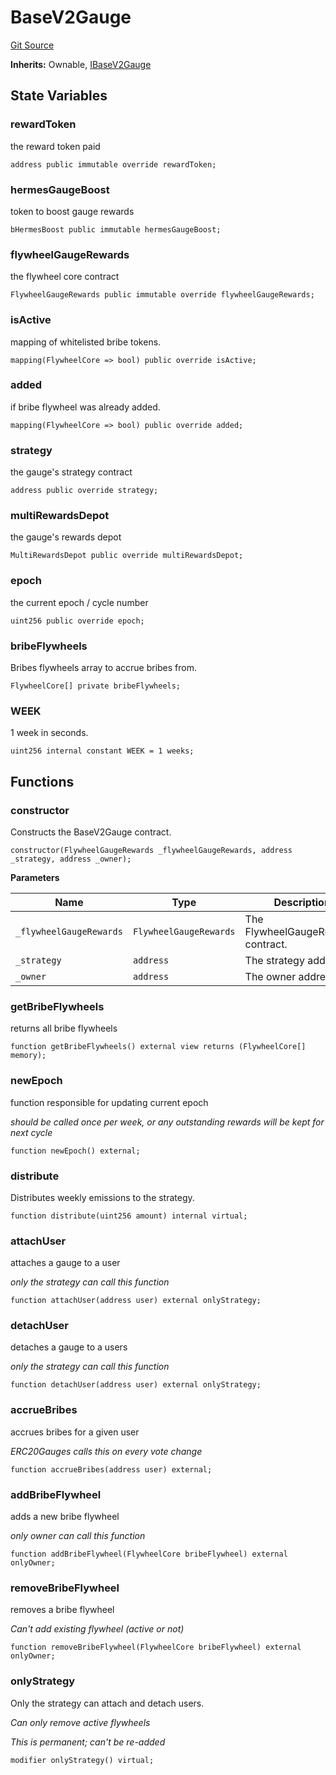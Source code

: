 # BaseV2Gauge
[Git Source](https://github.com/Maia-DAO/test-env-V2/blob/84b5f9e8695c91ddb02f27bb3dfb1c652f55ced4/gauges/BaseV2Gauge.sol)

**Inherits:**
Ownable, [IBaseV2Gauge](/gauges/interfaces/IBaseV2Gauge.sol/interface.IBaseV2Gauge.md)


## State Variables
### rewardToken
the reward token paid


```solidity
address public immutable override rewardToken;
```


### hermesGaugeBoost
token to boost gauge rewards


```solidity
bHermesBoost public immutable hermesGaugeBoost;
```


### flywheelGaugeRewards
the flywheel core contract


```solidity
FlywheelGaugeRewards public immutable override flywheelGaugeRewards;
```


### isActive
mapping of whitelisted bribe tokens.


```solidity
mapping(FlywheelCore => bool) public override isActive;
```


### added
if bribe flywheel was already added.


```solidity
mapping(FlywheelCore => bool) public override added;
```


### strategy
the gauge's strategy contract


```solidity
address public override strategy;
```


### multiRewardsDepot
the gauge's rewards depot


```solidity
MultiRewardsDepot public override multiRewardsDepot;
```


### epoch
the current epoch / cycle number


```solidity
uint256 public override epoch;
```


### bribeFlywheels
Bribes flywheels array to accrue bribes from.


```solidity
FlywheelCore[] private bribeFlywheels;
```


### WEEK
1 week in seconds.


```solidity
uint256 internal constant WEEK = 1 weeks;
```


## Functions
### constructor

Constructs the BaseV2Gauge contract.


```solidity
constructor(FlywheelGaugeRewards _flywheelGaugeRewards, address _strategy, address _owner);
```
**Parameters**

|Name|Type|Description|
|----|----|-----------|
|`_flywheelGaugeRewards`|`FlywheelGaugeRewards`|The FlywheelGaugeRewards contract.|
|`_strategy`|`address`|The strategy address.|
|`_owner`|`address`|The owner address.|


### getBribeFlywheels

returns all bribe flywheels


```solidity
function getBribeFlywheels() external view returns (FlywheelCore[] memory);
```

### newEpoch

function responsible for updating current epoch

*should be called once per week, or any outstanding rewards will be kept for next cycle*


```solidity
function newEpoch() external;
```

### distribute

Distributes weekly emissions to the strategy.


```solidity
function distribute(uint256 amount) internal virtual;
```

### attachUser

attaches a gauge to a user

*only the strategy can call this function*


```solidity
function attachUser(address user) external onlyStrategy;
```

### detachUser

detaches a gauge to a users

*only the strategy can call this function*


```solidity
function detachUser(address user) external onlyStrategy;
```

### accrueBribes

accrues bribes for a given user

*ERC20Gauges calls this on every vote change*


```solidity
function accrueBribes(address user) external;
```

### addBribeFlywheel

adds a new bribe flywheel

*only owner can call this function*


```solidity
function addBribeFlywheel(FlywheelCore bribeFlywheel) external onlyOwner;
```

### removeBribeFlywheel

removes a bribe flywheel

*Can't add existing flywheel (active or not)*


```solidity
function removeBribeFlywheel(FlywheelCore bribeFlywheel) external onlyOwner;
```

### onlyStrategy

Only the strategy can attach and detach users.

*Can only remove active flywheels*

*This is permanent; can't be re-added*


```solidity
modifier onlyStrategy() virtual;
```

